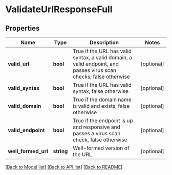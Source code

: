 # ValidateUrlResponseFull

## Properties
Name | Type | Description | Notes
------------ | ------------- | ------------- | -------------
**valid_url** | **bool** | True if the URL has valid syntax, a valid domain, a valid endpoint, and passes virus scan checks; false otherwise | [optional] 
**valid_syntax** | **bool** | True if the URL has valid syntax, false otherwise | [optional] 
**valid_domain** | **bool** | True if the domain name is valid and exists, false otherwise | [optional] 
**valid_endpoint** | **bool** | True if the endpoint is up and responsive and passes a virus scan check, false otherwise | [optional] 
**well_formed_url** | **string** | Well-formed version of the URL | [optional] 

[[Back to Model list]](../README.md#documentation-for-models) [[Back to API list]](../README.md#documentation-for-api-endpoints) [[Back to README]](../README.md)


